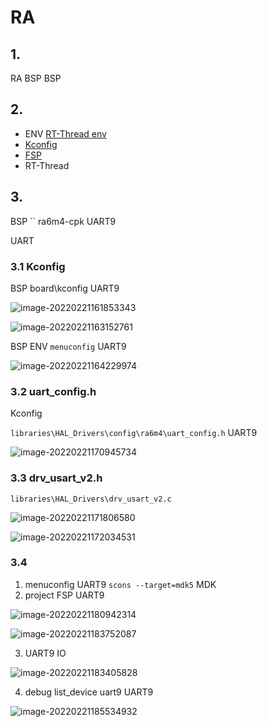 # RA 

## 1. 

 RA  BSP  BSP 

## 2. 

-  ENV [RT-Thread env ](https://www.rt-thread.org/document/site/rtthread-development-guide/rtthread-tool-manual/env/env-user-manual/)
-  [Kconfig](https://www.rt-thread.org/document/site/#/development-tools/kconfig/kconfig) 
-  [FSP](https://www2.renesas.cn/jp/zh/software-tool/flexible-software-package-fsp) 
-  RT-Thread [](https://www.rt-thread.org/document/site/#/rt-thread-version/rt-thread-standard/programming-manual/device/device) 

## 3. 

 BSP  ``  ra6m4-cpk  UART9 

 UART 

### 3.1  Kconfig 

 BSP  board\kconfig  UART9 

![image-20220221161853343](figures/add_uart.png) 

![image-20220221163152761](figures/add_uart1.png) 

 BSP  ENV  `menuconfig`  UART9 

![image-20220221164229974](figures/add_uart2.png) 

### 3.2  uart_config.h 

Kconfig 

 `libraries\HAL_Drivers\config\ra6m4\uart_config.h`  UART9 

![image-20220221170945734](figures/add_uart3.png) 

### 3.3  drv_usart_v2.h 

 `libraries\HAL_Drivers\drv_usart_v2.c`

![image-20220221171806580](figures/add_uart4.png) 

![image-20220221172034531](figures/add_uart5.png) 

### 3.4 

1.  menuconfig  UART9  `scons --target=mdk5`  MDK 
2.  project  FSP  UART9 

![image-20220221180942314](figures/add_uart6.png) 

![image-20220221183752087](figures/add_uart8.png) 

3.  UART9  IO 

![image-20220221183405828](figures/add_uart7.png) 

4. debug  list_device  uart9  UART9 

![image-20220221185534932](figures/add_uart9.png) 
